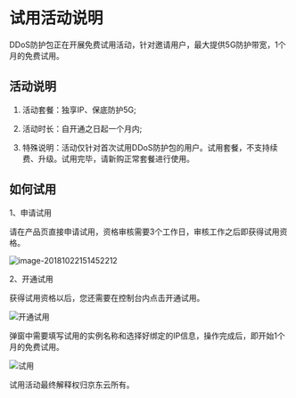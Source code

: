 # 试用活动说明

DDoS防护包正在开展免费试用活动，针对邀请用户，最大提供5G防护带宽，1个月的免费试用。

## 活动说明
1. 活动套餐：独享IP、保底防护5G;

2. 活动时长：自开通之日起一个月内;

3. 特殊说明：活动仅针对首次试用DDoS防护包的用户。试用套餐，不支持续费、升级。试用完毕，请新购正常套餐进行使用。


## 如何试用

1、申请试用

请在产品页直接申请试用，资格审核需要3个工作日，审核工作之后即获得试用资格。

![image-20181022151452212](https://github.com/jdcloudcom/cn/blob/Anti-DDoS/image/Anti-DDoS-Protection-Package/产品页申请试用.png)

2、开通试用

获得试用资格以后，您还需要在控制台内点击开通试用。

![开通试用](https://github.com/jdcloudcom/cn/blob/Anti-DDoS/image/Anti-DDoS-Protection-Package/开通试用.png)

弹窗中需要填写试用的实例名称和选择好绑定的IP信息，操作完成后，即开始1个月的免费试用。

![试用](https://github.com/jdcloudcom/cn/blob/Anti-DDoS/image/Anti-DDoS-Protection-Package/试用.png)

试用活动最终解释权归京东云所有。
